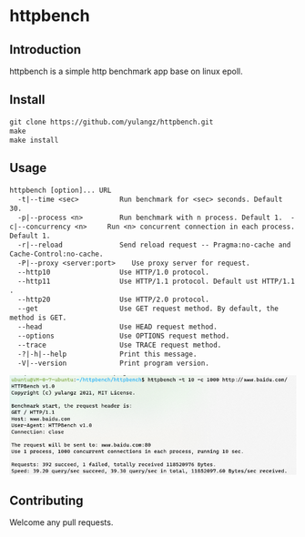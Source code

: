 # httpbench
## Introduction
httpbench is a simple http benchmark app base on linux epoll.

## Install
```shell
git clone https://github.com/yulangz/httpbench.git
make
make install
```

## Usage
```shell
httpbench [option]... URL
  -t|--time <sec>          Run benchmark for <sec> seconds. Default 30.
  -p|--process <n>         Run benchmark with n process. Default 1.  -c|--concurrency <n>     Run <n> concurrent connection in each process. Default 1.
  -r|--reload              Send reload request -- Pragma:no-cache and Cache-Control:no-cache.
  -P|--proxy <server:port>    Use proxy server for request.
  --http10                 Use HTTP/1.0 protocol.
  --http11                 Use HTTP/1.1 protocol. Default ust HTTP/1.1 .
  --http20                 Use HTTP/2.0 protocol.
  --get                    Use GET request method. By default, the method is GET.
  --head                   Use HEAD request method.
  --options                Use OPTIONS request method.
  --trace                  Use TRACE request method.
  -?|-h|--help             Print this message.
  -V|--version             Print program version.
```

![usage.png](usage.png)

## Contributing
Welcome any pull requests.
